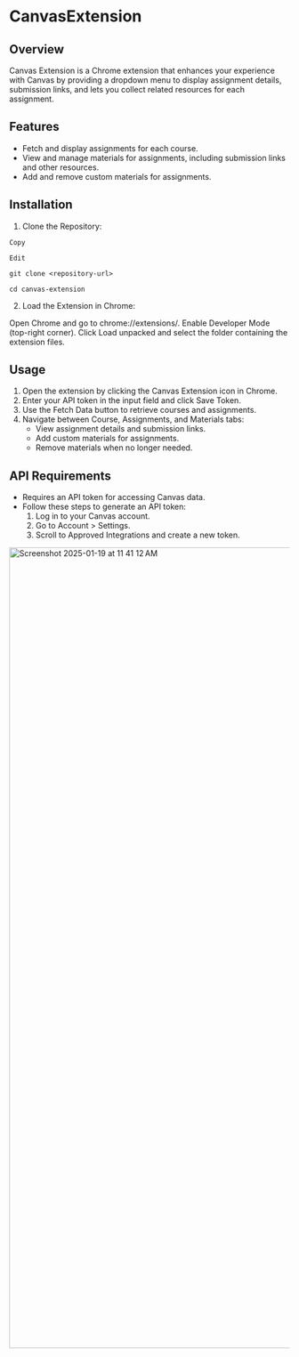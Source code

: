 # CanvasExtension

## Overview
Canvas Extension is a Chrome extension that enhances your experience with Canvas by providing a dropdown menu to display assignment details, submission links, and lets you collect related resources for each assignment.

## Features
- Fetch and display assignments for each course.
- View and manage materials for assignments, including submission links and other resources.
- Add and remove custom materials for assignments.

## Installation
1. Clone the Repository:

```
Copy

Edit

git clone <repository-url>

cd canvas-extension
```
2. Load the Extension in Chrome:

Open Chrome and go to chrome://extensions/.
Enable Developer Mode (top-right corner).
Click Load unpacked and select the folder containing the extension files.

## Usage

1. Open the extension by clicking the Canvas Extension icon in Chrome.
2. Enter your API token in the input field and click Save Token.
3. Use the Fetch Data button to retrieve courses and assignments.
4. Navigate between Course, Assignments, and Materials tabs:
   - View assignment details and submission links.
   - Add custom materials for assignments.
   - Remove materials when no longer needed.

## API Requirements
- Requires an API token for accessing Canvas data.
- Follow these steps to generate an API token:
   1. Log in to your Canvas account.
   2. Go to Account > Settings.
   3. Scroll to Approved Integrations and create a new token.

<img width="1440" alt="Screenshot 2025-01-19 at 11 41 12 AM" src="https://github.com/user-attachments/assets/95e2e84f-ffb8-4e9b-b84b-222af7afe4f0" />

